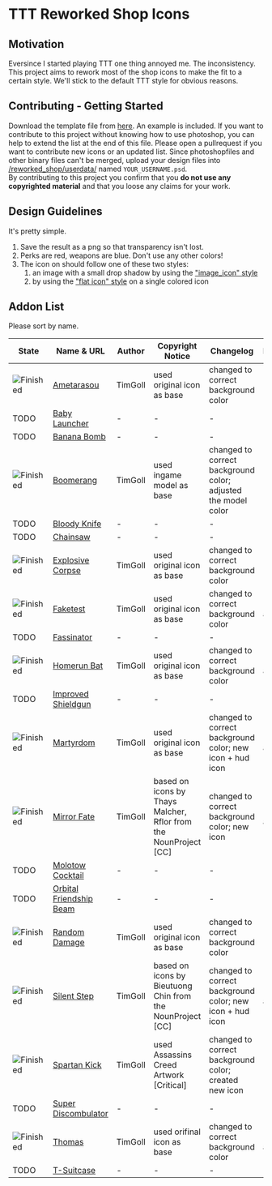 # TTT Reworked Shop Icons

## Motivation

Eversince I started playing TTT one thing annoyed me. The inconsistency. This project aims to rework most of the shop icons to make the fit to a certain style. We'll stick to the default TTT style for obvious reasons.

## Contributing - Getting Started

Download the template file from [here](https://github.com/TimGoll/ttt_addon_graphics/tree/master/reworked_shop/templates/). An example is included. If you want to contribute to this project without knowing how to use photoshop, you can help to extend the list at the end of this file.
Please open a pullrequest if you want to contribute new icons or an updated list. Since photoshopfiles and other binary files can't be merged, upload your design files into [/reworked_shop/userdata/](https://github.com/TimGoll/ttt_addon_graphics/tree/master/reworked_shop/userdata/) named `YOUR_USERNAME.psd`.<br>
By contributing to this project you confirm that you **do not use any copyrighted material** and that you loose any claims for your work.

## Design Guidelines

It's pretty simple.

1. Save the result as a png so that transparency isn't lost.
2. Perks are red, weapons are blue. Don't use any other colors!
3. The icon on should follow one of these two styles:
   1. an image with a small drop shadow by using the ["image_icon" style](https://github.com/TimGoll/ttt_addon_graphics/tree/master/reworked_shop/styles/)
   2. by using the ["flat icon" style](https://github.com/TimGoll/ttt_addon_graphics/tree/master/reworked_shop/styles/) on a single colored icon

## Addon List

Please sort by name.

State | Name & URL | Author | Copyright Notice | Changelog | Implemented
---|---|---|---|---|---
![Finished](https://github.com/TimGoll/ttt_addon_graphics/blob/master/reworked_shop/finished/icon_amaterasou.png?raw=true) | [Ametarasou](https://steamcommunity.com/sharedfiles/filedetails/?id=1188011508) | TimGoll | used original icon as base | changed to correct background color | &#x1F34E;
TODO | [Baby Launcher](https://steamcommunity.com/sharedfiles/filedetails/?id=319562947) | - | - | - | &#x1F539;
TODO | [Banana Bomb](https://steamcommunity.com/sharedfiles/filedetails/?id=922342968) | - | - | - | &#x1F539;
![Finished](https://github.com/TimGoll/ttt_addon_graphics/blob/master/reworked_shop/finished/icon_boomerang.png?raw=true) | [Boomerang](https://steamcommunity.com/sharedfiles/filedetails/?id=639521512) | TimGoll | used ingame model as base | changed to correct background color; adjusted the model color | &#x1F34E;
TODO | [Bloody Knife](https://steamcommunity.com/sharedfiles/filedetails/?id=380972923) | - | - | - | &#x1F539;
TODO | [Chainsaw](https://steamcommunity.com/sharedfiles/filedetails/?id=423895566) | - | - | - | &#x1F539;
![Finished](https://github.com/TimGoll/ttt_addon_graphics/blob/master/reworked_shop/finished/icon_explosive_corpse.png?raw=true) | [Explosive Corpse](https://steamcommunity.com/sharedfiles/filedetails/?id=359372950) | TimGoll | used original icon as base | changed to correct background color | &#x1F34E;
![Finished](https://github.com/TimGoll/ttt_addon_graphics/blob/master/reworked_shop/finished/icon_faketest.png?raw=true) | [Faketest](https://steamcommunity.com/sharedfiles/filedetails/?id=617179823) | TimGoll | used original icon as base | changed to correct background color | &#x1F34F; [in original addon]
TODO | [Fassinator](https://steamcommunity.com/sharedfiles/filedetails/?id=633134671) | - | - | - | &#x1F539;
![Finished](https://github.com/TimGoll/ttt_addon_graphics/blob/master/reworked_shop/finished/icon_homerun_bat.png?raw=true) | [Homerun Bat](https://steamcommunity.com/sharedfiles/filedetails/?id=648957314) | TimGoll | used original icon as base | changed to correct background color | &#x1F34F; [in original addon]
TODO | [Improved Shieldgun](https://steamcommunity.com/sharedfiles/filedetails/?id=264087175) | - | - | - | &#x1F539;
![Finished](https://github.com/TimGoll/ttt_addon_graphics/blob/master/reworked_shop/finished/icon_martyrdom.png?raw=true) | [Martyrdom](https://steamcommunity.com/sharedfiles/filedetails/?id=1630269736) | TimGoll | used original icon as base | changed to correct background color; new icon + hud icon | &#x1F34F; [in original addon]
![Finished](https://github.com/TimGoll/ttt_addon_graphics/blob/master/reworked_shop/finished/icon_mirrorfate.png?raw=true) | [Mirror Fate](https://steamcommunity.com/sharedfiles/filedetails/?id=611873052) | TimGoll | based on icons by Thays Malcher, Rflor from the NounProject [CC] | changed to correct background color; new icon | &#x1F34F; [in original addon]
TODO | [Molotow Cocktail](https://steamcommunity.com/sharedfiles/filedetails/?id=276959806) | - | - | - | &#x1F539;
TODO | [Orbital Friendship Beam](https://steamcommunity.com/sharedfiles/filedetails/?id=323013982) | - | - | - | &#x1F539;
![Finished](https://github.com/TimGoll/ttt_addon_graphics/blob/master/reworked_shop/finished/icon_random_damage.png?raw=true) | [Random Damage](https://steamcommunity.com/sharedfiles/filedetails/?id=609729626) | TimGoll | used original icon as base | changed to correct background color | &#x1F34E;
![Finished](https://github.com/TimGoll/ttt_addon_graphics/blob/master/reworked_shop/finished/icon_silentstep.png?raw=true) | [Silent Step](https://steamcommunity.com/sharedfiles/filedetails/?id=1137482209) | TimGoll | based on icons by Bieutuong Chin from the NounProject [CC] | changed to correct background color; new icon + hud icon | &#x1F34F; [in original addon]
![Finished](https://github.com/TimGoll/ttt_addon_graphics/blob/master/reworked_shop/finished/icon_sparta_kick.png?raw=true) | [Spartan Kick](https://steamcommunity.com/sharedfiles/filedetails/?id=922510848) | TimGoll | used Assassins Creed Artwork [Critical] | changed to correct background color; created new icon | &#x1F34E;
TODO | [Super Discombulator](https://steamcommunity.com/sharedfiles/filedetails/?id=481692085) | - | - | - | &#x1F539;
![Finished](https://github.com/TimGoll/ttt_addon_graphics/blob/master/reworked_shop/finished/icon_thomas.png?raw=true) | [Thomas](https://steamcommunity.com/sharedfiles/filedetails/?id=1584780982) | TimGoll | used orifinal icon as base | changed to correct background color | &#x1F34F; [in original addon]
TODO | [T-Suitcase](https://steamcommunity.com/sharedfiles/filedetails/?id=896084374) | - | - | - | &#x1F539;